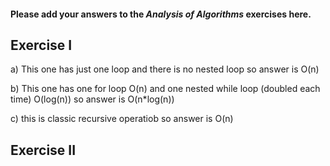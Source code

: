 #### Please add your answers to the **_Analysis of Algorithms_** exercises here.

## Exercise I

a) This one has just one loop and there is no nested loop so answer is O(n)

b) This one has one for loop O(n) and one nested while loop (doubled each time) O(log(n)) so answer is O(n\*log(n))

c) this is classic recursive operatiob so answer is O(n)

## Exercise II
